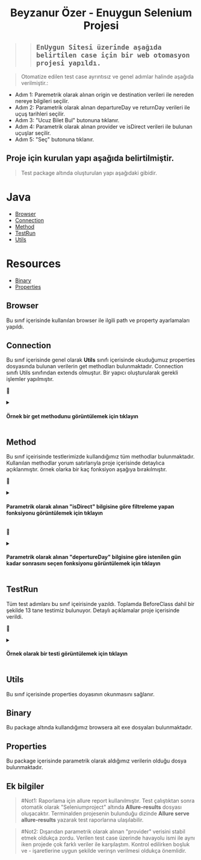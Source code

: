 <h1 align="center"> Beyzanur Özer - Enuygun Selenium Projesi </h1>

> >##  ``` EnUygun Sitesi üzerinde aşağıda belirtilen case için bir web otomasyon projesi yapıldı.  ```

>Otomatize edilen test case ayrıntısız ve genel adımlar halinde aşağıda verilmiştir.:

* Adım 1: Paremetrik olarak alınan origin ve destination verileri ile nereden nereye bilgileri seçilir.
* Adım 2: Parametrik olarak alınan departureDay ve returnDay verileri ile uçuş tarihleri seçilir.
* Adım 3: "Ucuz Bilet Bul" butonuna tıklanır.
* Adım 4: Parametrik olarak alınan provider ve isDirect verileri ile bulunan uçuşlar seçilir.
* Adım 5: "Seç" butonuna tıklanır.

## Proje için kurulan yapı aşağıda belirtilmiştir.
> Test package altında oluşturulan yapı aşağıdaki gibidir.
# Java
* [Browser](#Browser)
* [Connection](#Connection)
* [Method](#Method)
* [TestRun](#TestRun)
* [Utils](#Utils)

# Resources
* [Binary](#Binary)
* [Properties](#Properties)

## Browser
Bu sınıf içerisinde kullanılan browser ile ilgili path ve property ayarlamaları yapıldı.

## Connection
Bu sınıf içerisinde genel olarak <b>Utils</b> sınıfı içerisinde okuduğumuz properties dosyasında bulunan verilerin get methodları bulunmaktadır. Connection sınıfı Utils sınıfından extends olmuştur. Bir yapıcı oluşturularak gerekli işlemler yapılmıştır.

💬<details>
<summary><h4>Örnek bir get methodunu görüntülemek için tıklayın</h4></summary>

```java
  public String getorigin(){
        return util.origin();
    }
```
</details>

## Method
Bu sınıf içeirisinde testlerimizde kullandığımız tüm methodlar bulunmaktadır. Kullanılan methodlar yorum satırlarıyla proje içerisinde detaylıca açıklanmıştır. örnek olarka bir kaç fonksiyon aşağıya bırakılmıştır.

💬<details>
<summary><h4>Parametrik olarak alınan "isDirect" bilgisine göre filtreleme yapan fonksiyonu görüntülemek için tıklayın</h4></summary>

```java
 public void transferTypeControl(Boolean isDirect, WebElement hoverElement, WebElement isDirectElement, WebDriver driver, WebElement notDirectElement) {

        if (isDirect.equals(Boolean.TRUE)) {
            Actions action = new Actions(driver);
            action.moveToElement(hoverElement).moveToElement(isDirectElement).click().build().perform();

        } else {
            notDirectElement.click();
        }
    }
```
</details>

💬<details>
<summary><h4>Parametrik olarak alınan "depertureDay" bilgisine göre istenilen gün kadar sonrasını seçen fonksiyonu görüntülemek için tıklayın</h4></summary>

```java
 public String[] getDate(WebDriver driver, int day) {
        SimpleDateFormat data_format = new SimpleDateFormat("dd/MM/yyyy");
        Calendar calendar = Calendar.getInstance();
        calendar.setTime(new Date());
        calendar.add(Calendar.DATE, day);
        String date = data_format.format(calendar.getTime());
        String[] datalist = date.split("/");
        return datalist;
        }
```
</details>


## TestRun
Tüm test adımlarıı bu sınıf içeirisinde yazıldı. Toplamda BeforeClass dahil bir şekilde 13 tane testimiz bulunuyor. Detaylı açıklamalar proje içerisinde verildi.

💬<details>
<summary><h4>Örnek olarak bir testi görüntülemek için tıklayın</h4></summary>

```java
@Test(priority = 7)
public void clickTransferTypeFlight() throws InterruptedException {
        String type=null;
        log.info("Uygun transfer tipinin seçilmesi.");
        Assert.assertNotNull( driverChrome.findElement(By.xpath("//div[@class=\"flight-list-header combine roundTripHeader desktopHeader false\"]")));
        Boolean isDirect=connection.getIsDirect();
        WebElement hoverElement= driverChrome.findElement(By.xpath("//*[@id=\"SearchRoot\"]/div/div[2]/div[1]/div[4]/div/div[2]/div[2]/div/label[1]/span[2]"));
        WebElement isDirectElement=driverChrome.findElement(By.xpath("//*[@id=\"SearchRoot\"]/div/div[2]/div[1]/div[4]/div/div[2]/div[2]/div/label[1]/button"));
        WebElement notDirectElement=driverChrome.findElement(By.xpath("//*[@id=\"SearchRoot\"]/div/div[2]/div[1]/div[4]/div/div[2]/div[2]/div/label[1]"));
        method.transferTypeControl(isDirect,hoverElement,isDirectElement,driverChrome, notDirectElement);


        //Uçuş kartı üzerinden doğru filtreleme yapıldı mı? Kontrolü bu assert üzerinden yapılıyor.
        WebElement transfertype=driverChrome.findElement(By.xpath("//*[@id=\"SearchRoot\"]/div/div[2]/div[2]/div/div[2]/div/div[2]/div[1]/div[1]/div/div/div[1]/div[1]/label[1]/div[2]/div[2]/div/div[3]/div[3]"));
        if(isDirect.equals(Boolean.FALSE)){
        type="Aktarma";
        String [] Type=transfertype.getText().split(" ");
        Assert.assertEquals(Type[0], type);
        }
        else{
        type="Direkt Uçuş";
        Assert.assertEquals(transfertype.getText(),type);
        }


        }
```
</details>


## Utils
Bu sınıf içerisinde properties doyasının okunmasını sağlanır.

## Binary
Bu package altında kullandığımız browsera ait exe dosyaları bulunmaktadır.

## Properties
Bu package içerisinde parametrik olarak aldığımız verilerin olduğu dosya bulunmaktadır.

## Ek bilgiler

> #Not1: 
Raporlama için allure report kullanılmıştır. Test çalıştıktan sonra otomatik olarak "Seleniumproject" altında <b>Allure-results</b> dosyası oluşacaktır. Terminalden projesenin bulunduğu dizinde <b>Allure serve allure-results</b> yazarak test raporlarına ulaşılabilir.

> #Not2: 
Dışarıdan parametrik olarak alınan "provider" verisini stabil etmek oldukça zordu. Verilen test case üzerinde havayolu ismi ile aynı iken projede çok farklı veriler ile karşılaştım. Kontrol edilirken boşluk ve - işaretlerine uygun şekilde verinşn verilmesi oldukça önemlidir.

